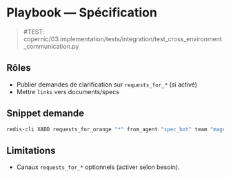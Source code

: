 # Playbook — Spécification

> #TEST: copernic/03.implementation/tests/integration/test_cross_environment_communication.py

## Rôles
- Publier demandes de clarification sur `requests_for_*` (si activé)
- Mettre `links` vers documents/specs

## Snippet demande
```bash
redis-cli XADD requests_for_orange "*" from_agent "spec_bot" team "magenta" role "spec" tm_ids "[\"8\"]" task_id "8" event "CLARIFICATION_REQUEST" status "READY" severity "INFO" details "Besoin de champs erreurs" timestamp "$(date -Is)" correlation_id "$(uuidgen)"
```

## Limitations
- Canaux `requests_for_*` optionnels (activer selon besoin).
